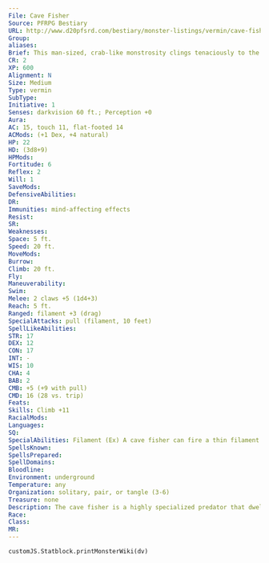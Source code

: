 ```yaml
---
File: Cave Fisher
Source: PFRPG Bestiary
URL: http://www.d20pfsrd.com/bestiary/monster-listings/vermin/cave-fisher
Group: 
aliases: 
Brief: This man-sized, crab-like monstrosity clings tenaciously to the rough stone, its enormous pincers held out menacingly before it.
CR: 2
XP: 600
Alignment: N
Size: Medium
Type: vermin
SubType: 
Initiative: 1
Senses: darkvision 60 ft.; Perception +0
Aura: 
AC: 15, touch 11, flat-footed 14
ACMods: (+1 Dex, +4 natural)
HP: 22
HD: (3d8+9)
HPMods: 
Fortitude: 6
Reflex: 2
Will: 1
SaveMods: 
DefensiveAbilities: 
DR: 
Immunities: mind-affecting effects
Resist: 
SR: 
Weaknesses: 
Space: 5 ft.
Speed: 20 ft.
MoveMods: 
Burrow: 
Climb: 20 ft.
Fly: 
Maneuverability: 
Swim: 
Melee: 2 claws +5 (1d4+3)
Reach: 5 ft.
Ranged: filament +3 (drag)
SpecialAttacks: pull (filament, 10 feet)
SpellLikeAbilities: 
STR: 17
DEX: 12
CON: 17
INT: -
WIS: 10
CHA: 4
BAB: 2
CMB: +5 (+9 with pull)
CMD: 16 (28 vs. trip)
Feats: 
Skills: Climb +11
RacialMods: 
Languages: 
SQ: 
SpecialAbilities: Filament (Ex) A cave fisher can fire a thin filament of sticky silk as a standard action. This touch attack has a range of 60 feet and no range increment. A creature struck by a cave fisher's filament becomes attached to the sticky thread. As a standard action, a creature can rip the filament free with a DC 20 Strength check. A caught creature can also attempt to escape a filament by making a DC 25 Escape Artist check. A filament is AC 14 (touch 12), has 5 hit points, and has DR 15/slashing. An application of liquid with high alcohol content (or a dose of universal solvent) dissolves the adhesive and releases the creature caught by the filament. A cave fisher can have only one filament active at a time.  Pull (Ex) A cave fisher has a +4 racial bonus on CMB checks made using its pull special attack.
SpellsKnown: 
SpellsPrepared: 
SpellDomains: 
Bloodline: 
Environment: underground
Temperature: any
Organization: solitary, pair, or tangle (3-6)
Treasure: none
Description: The cave fisher is a highly specialized predator that dwells in caves. The creature's mode of hunting is unique-it clambers up a cave wall to settle on a ledge or in a crack, typically at a height of at least 30 feet. Ledges overlooking bridges and lower ledges overlooking chasms are favored hunting grounds for the cave fisher. The creature lies in wait until prey approaches within 60 feet, at which point it extrudes a thin cord of silk at blinding speed, lashing at the target as with a whip. The filament is incredibly sticky, and once the fisher strikes food with it, it reels in its meal to feed, trusting its position on a higher ledge to prevent any allies the meal may have from molesting it as it eats.  Collections of bones and lengths of discarded filaments are sure signs of cave fisher habitation.  A cave fisher produces its filament from glands in its body; when it reels in a victim, it generally eats the filament along with its meal. It's impossible to harvest new filaments from a dead cave fisher, but filaments harvested from living ones are incredibly light and strong, functioning as silk rope once the sticky adhesive on a length decomposes (which generally takes 3d6 minutes).  A cave fisher's filament glands are useful in constructing sovereign glue and similar sticky magical items. A single cave fisher's glands count as 100 gp worth of raw materials, offsetting the total cost of the item's final creation.  Although cave fishers have many superficial similarities to crabs, they do not fare well in water and aren't very good swimmers. Nevertheless, many cave fishers lair upon ledges overlooking swift-f lowing subterranean rivers, giving them a relatively steady stream of food, especially in cases where such rivers are used as trade routes. Those who ply these rivers frequently travel with a few spare slaves or some unwanted livestock, and when they approach a known cave fisher haunt, they send down the unfortunate animal or slave on a raft to distract the monster's hunger.  A cave fisher is 7 feet long and weighs 400 pounds.
Race: 
Class: 
MR: 
---
```

```dataviewjs
customJS.Statblock.printMonsterWiki(dv)
```

